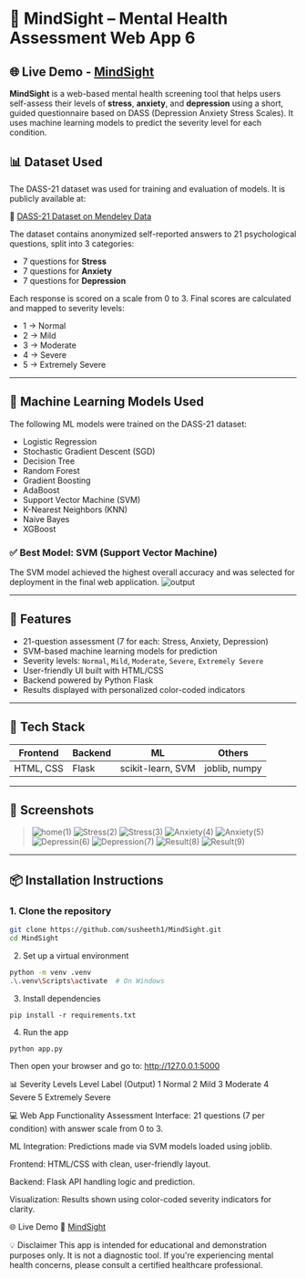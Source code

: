 # 🧠 MindSight – Mental Health Assessment Web App 6
## 🌐 Live Demo - [MindSight](https://mindsight-lyr3.onrender.com)
**MindSight** is a web-based mental health screening tool that helps users self-assess their levels of **stress**, **anxiety**, and **depression** using a short, guided questionnaire based on DASS (Depression Anxiety Stress Scales). It uses machine learning models to predict the severity level for each condition.



## 📊 Dataset Used

The DASS-21 dataset was used for training and evaluation of models. It is publicly available at:

🔗 [DASS-21 Dataset on Mendeley Data](https://data.mendeley.com/datasets/br82d4xkj7/1)

The dataset contains anonymized self-reported answers to 21 psychological questions, split into 3 categories:
- 7 questions for **Stress**
- 7 questions for **Anxiety**
- 7 questions for **Depression**

Each response is scored on a scale from 0 to 3. Final scores are calculated and mapped to severity levels:
- 1 → Normal
- 2 → Mild
- 3 → Moderate
- 4 → Severe
- 5 → Extremely Severe

---

## 🧠 Machine Learning Models Used

The following ML models were trained on the DASS-21 dataset:

- Logistic Regression
- Stochastic Gradient Descent (SGD)
- Decision Tree
- Random Forest
- Gradient Boosting
- AdaBoost
- Support Vector Machine (SVM)
- K-Nearest Neighbors (KNN)
- Naive Bayes
- XGBoost

### ✅ Best Model: **SVM (Support Vector Machine)**
The SVM model achieved the highest overall accuracy and was selected for deployment in the final web application.
![output](https://github.com/user-attachments/assets/65bfcd0d-7dc5-4622-af34-f977b1c64e2b)

---

## 🌟 Features

- 21-question assessment (7 for each: Stress, Anxiety, Depression)
- SVM-based machine learning models for prediction
- Severity levels: `Normal`, `Mild`, `Moderate`, `Severe`, `Extremely Severe`
- User-friendly UI built with HTML/CSS
- Backend powered by Python Flask
- Results displayed with personalized color-coded indicators

---

## 🚀 Tech Stack

| Frontend  | Backend | ML | Others |
|-----------|---------|----|--------|
| HTML, CSS | Flask   | scikit-learn, SVM | joblib, numpy |

---

## 📸 Screenshots


> ![home(1)](https://github.com/user-attachments/assets/529adeca-0272-4be1-a1d4-6526d83877ad)
> ![Stress(2)](https://github.com/user-attachments/assets/d06d9341-6da4-4756-9633-3b398e13f9bf)
> ![Stress(3)](https://github.com/user-attachments/assets/913f3f35-dfe8-41c1-99c8-a3e7845cde15)
> ![Anxiety(4)](https://github.com/user-attachments/assets/0daf5b18-894c-4cd3-af5f-aa89c15867e0)
> ![Anxiety(5)](https://github.com/user-attachments/assets/730190e4-9cd3-4f1f-b617-d8d4d89e71ca)
> ![Depressin(6)](https://github.com/user-attachments/assets/bb0d191c-a761-49a1-a1ef-6ec6b85a7951)
> ![Depression(7)](https://github.com/user-attachments/assets/6a29a685-6109-4fd9-818d-532c9024be38)
> ![Result(8)](https://github.com/user-attachments/assets/8081fd45-0b87-4d81-9467-44730e641560)
> ![Result(9)](https://github.com/user-attachments/assets/227e1a78-5d14-454a-a8ee-9ee37188c8f7)

---

## 📦 Installation Instructions

### 1. Clone the repository

```bash
git clone https://github.com/susheeth1/MindSight.git
cd MindSight
```
2. Set up a virtual environment
```bash
python -m venv .venv
.\.venv\Scripts\activate  # On Windows
```
3. Install dependencies
```
pip install -r requirements.txt
```
4. Run the app
```
python app.py
```
Then open your browser and go to: http://127.0.0.1:5000

📊 Severity Levels
Level	Label (Output)
1	Normal
2	Mild
3	Moderate
4	Severe
5	Extremely Severe

💻 Web App Functionality
Assessment Interface: 21 questions (7 per condition) with answer scale from 0 to 3.

ML Integration: Predictions made via SVM models loaded using joblib.

Frontend: HTML/CSS with clean, user-friendly layout.

Backend: Flask API handling logic and prediction.

Visualization: Results shown using color-coded severity indicators for clarity.

🌐 Live Demo
🔗 [MindSight](https://mindsight-lyr3.onrender.com)

💡 Disclaimer
This app is intended for educational and demonstration purposes only. It is not a diagnostic tool. If you're experiencing mental health concerns, please consult a certified healthcare professional.

